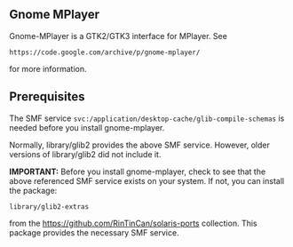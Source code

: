 ## Gnome MPlayer

Gnome-MPlayer is a GTK2/GTK3 interface for MPlayer.  See

    https://code.google.com/archive/p/gnome-mplayer/

for more information.

## Prerequisites

The SMF service `svc:/application/desktop-cache/glib-compile-schemas` is
needed before you install gnome-mplayer.

Normally, library/glib2 provides the above SMF service.  However,
older versions of library/glib2 did not include it.

**IMPORTANT:** Before you install gnome-mplayer, check to see that the
above referenced SMF service exists on your system.  If not, you can
install the package:

    library/glib2-extras

from the https://github.com/RinTinCan/solaris-ports collection.  This
package provides the necessary SMF service.
